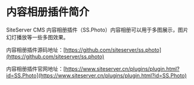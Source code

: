 # 内容相册插件简介

SiteServer CMS 内容相册插件（SS.Photo）内容相册可以用于多图展示，图片幻灯播放等一些多图效果。

内容相册插件源码地址：[https://github.com/siteserver/ss.photo](https://github.com/siteserver/ss.photo)

内容相册插件官网地址：[https://www.siteserver.cn/plugins/plugin.html?id=SS.Photo](https://www.siteserver.cn/plugins/plugin.html?id=SS.Photo)